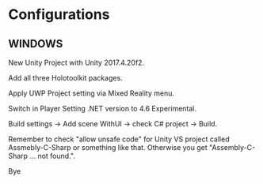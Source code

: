 # Configurations

## WINDOWS

New Unity Project with Unity 2017.4.20f2.

Add all three Holotoolkit packages.

Apply UWP Project setting via Mixed Reality menu.

Switch in Player Setting .NET version to 4.6 Experimental.

Build settings -> Add scene WithUI -> check C# project -> Build.

Remember to check "allow unsafe code" for Unity VS project called Assmebly-C-Sharp or something like that. Otherwise 
you get "Assembly-C-Sharp ... not found.".

Bye
